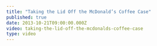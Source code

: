 ```yaml
---
title: "Taking the Lid Off the McDonald’s Coffee Case"
published: true
date: 2013-10-21T09:00:00.000Z
video: taking-the-lid-off-the-mcdonalds-coffee-case
type: video
---
```

